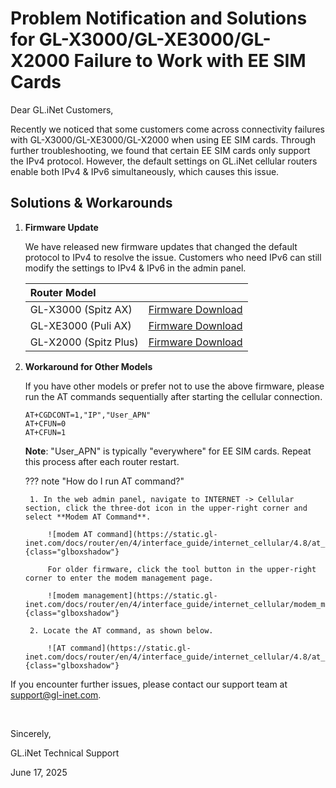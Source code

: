 # Problem Notification and Solutions for GL-X3000/GL-XE3000/GL-X2000 Failure to Work with EE SIM Cards

Dear GL.iNet Customers,

Recently we noticed that some customers come across connectivity failures with GL-X3000/GL-XE3000/GL-X2000 when using EE SIM cards. Through further troubleshooting, we found that certain EE SIM cards only support the IPv4 protocol. However, the default settings on GL.iNet cellular routers enable both IPv4 & IPv6 simultaneously, which causes this issue.

## Solutions & Workarounds

1. **Firmware Update**

    We have released new firmware updates that changed the default protocol to IPv4 to resolve the issue. Customers who need IPv6 can still modify the settings to IPv4 & IPv6 in the admin panel.

    | Router Model                  |                       |
    | :---------------------------- | :-------------------: |
    | GL-X3000 (Spitz AX)           | [Firmware Download](https://dl.gl-inet.com/router/x3000/stable)     |
    | GL-XE3000 (Puli AX)           | [Firmware Download](https://dl.gl-inet.com/router/xe3000/stable)    |
    | GL-X2000 (Spitz Plus)         | [Firmware Download](https://dl.gl-inet.com/router/x2000/stable)   |

2. **Workaround for Other Models**

    If you have other models or prefer not to use the above firmware, please run the AT commands sequentially after starting the cellular connection.

    ```
    AT+CGDCONT=1,"IP","User_APN"
    AT+CFUN=0
    AT+CFUN=1
    ```

    **Note**: "User_APN" is typically "everywhere" for EE SIM cards. Repeat this process after each router restart.

    ??? note "How do I run AT command?"

        1. In the web admin panel, navigate to INTERNET -> Cellular section, click the three-dot icon in the upper-right corner and select **Modem AT Command**.
        
            ![modem AT command](https://static.gl-inet.com/docs/router/en/4/interface_guide/internet_cellular/4.8/at_command_0.jpg){class="glboxshadow"}
        
            For older firmware, click the tool button in the upper-right corner to enter the modem management page.

            ![modem management](https://static.gl-inet.com/docs/router/en/4/interface_guide/internet_cellular/modem_management_button.png){class="glboxshadow"}
        
        2. Locate the AT command, as shown below.

            ![AT command](https://static.gl-inet.com/docs/router/en/4/interface_guide/internet_cellular/4.8/at_command_1.png){class="glboxshadow"}

If you encounter further issues, please contact our support team at [support@gl-inet.com](mailto:support@gl-inet.com).

<br>

Sincerely,

GL.iNet Technical Support

June 17, 2025